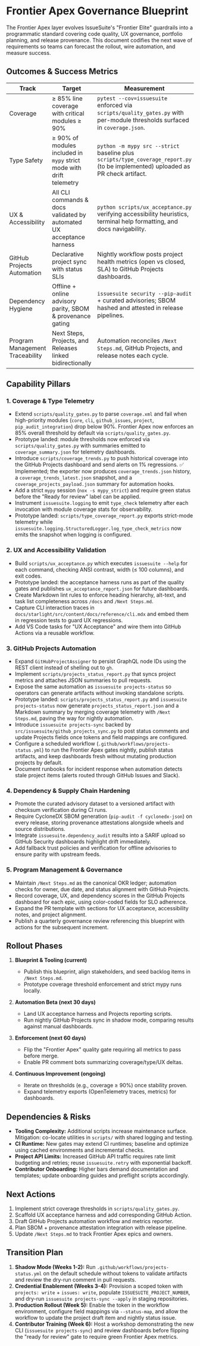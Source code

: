 # Frontier Apex Governance Blueprint

The Frontier Apex layer evolves IssueSuite's "Frontier Elite" guardrails into a
programmatic standard covering code quality, UX governance, portfolio planning,
and release provenance. This document codifies the next wave of requirements so
teams can forecast the rollout, wire automation, and measure success.

## Outcomes & Success Metrics

| Track                           | Target                                                               | Measurement                                                                                                                      |
| ------------------------------- | -------------------------------------------------------------------- | -------------------------------------------------------------------------------------------------------------------------------- |
| Coverage                        | ≥ 85% line coverage with critical modules ≥ 90%                      | `pytest --cov=issuesuite` enforced via `scripts/quality_gates.py` with per-module thresholds surfaced in `coverage.json`.        |
| Type Safety                     | ≥ 90% of modules included in `mypy` strict mode with drift telemetry | `python -m mypy src --strict` baseline plus `scripts/type_coverage_report.py` (to be implemented) uploaded as PR check artifact. |
| UX & Accessibility              | All CLI commands & docs validated by automated UX acceptance harness | `python scripts/ux_acceptance.py` verifying accessibility heuristics, terminal help formatting, and docs navigability.           |
| GitHub Projects Automation      | Declarative project sync with status SLIs                            | Nightly workflow posts project health metrics (open vs closed, SLA) to GitHub Projects dashboards.                               |
| Dependency Hygiene              | Offline + online advisory parity, SBOM & provenance gating           | `issuesuite security --pip-audit` + curated advisories; SBOM hashed and attested in release pipelines.                           |
| Program Management Traceability | Next Steps, Projects, and Releases linked bidirectionally            | Automation reconciles `/Next Steps.md`, GitHub Projects, and release notes each cycle.                                           |

## Capability Pillars

### 1. Coverage & Type Telemetry

- Extend `scripts/quality_gates.py` to parse `coverage.xml` and fail when
  high-priority modules (`core`, `cli`, `github_issues`, `project`,
  `pip_audit_integration`) drop below 90%. Frontier Apex now enforces an
  85% overall threshold by default via `scripts/quality_gates.py`.
- Prototype landed: module thresholds now enforced via
  `scripts/quality_gates.py` with summaries emitted to
  `coverage_summary.json` for telemetry dashboards.
- Introduce `scripts/coverage_trends.py` to push historical coverage into the
  GitHub Projects dashboard and send alerts on 1% regressions. ✅ Implemented;
  the exporter now produces `coverage_trends.json` history, a
  `coverage_trends_latest.json` snapshot, and a `coverage_projects_payload.json`
  summary for automation hooks.
- Add a strict `mypy` session (`nox -s mypy_strict`) and require green status
  before the "Ready for review" label can be applied.
- Instrument `issuesuite.logging` to emit `type_check` telemetry after each
  invocation with module coverage stats for observability.
- Prototype landed: `scripts/type_coverage_report.py` exports strict-mode
  telemetry while `issuesuite.logging.StructuredLogger.log_type_check_metrics`
  now emits the snapshot when logging is configured.

### 2. UX and Accessibility Validation

- Build `scripts/ux_acceptance.py` which executes `issuesuite --help` for each
  command, checking ANSI contrast, width (≤ 100 columns), and exit codes.
- Prototype landed: the acceptance harness runs as part of the quality gates
  and publishes `ux_acceptance_report.json` for future dashboards.
- Create Markdown lint rules to enforce heading hierarchy, alt-text, and task
  list completeness across `/docs` and `/Next Steps.md`.
- Capture CLI interaction traces in `docs/starlight/src/content/docs/reference/cli.mdx` and embed them in
  regression tests to guard UX regressions.
- Add VS Code tasks for "UX Acceptance" and wire them into GitHub Actions via a
  reusable workflow.

### 3. GitHub Projects Automation

- Expand `GitHubProjectAssigner` to persist GraphQL node IDs using the REST
  client instead of shelling out to `gh`.
- Implement `scripts/projects_status_report.py` that syncs project metrics and
  attaches JSON summaries to pull requests.
- Expose the same automation as `issuesuite projects-status` so operators can
  generate artifacts without invoking standalone scripts.
- Prototype landed: `scripts/projects_status_report.py` and `issuesuite
projects-status` now generate `projects_status_report.json` and a Markdown
  summary by merging coverage telemetry with `/Next Steps.md`, paving the way
  for nightly automation.
- Introduce `issuesuite projects-sync` backed by
  `src/issuesuite/github_projects_sync.py` to post status comments and update
  Projects fields once tokens and field mappings are configured.
- Configure a scheduled workflow (`.github/workflows/projects-status.yml`) to
  run the Frontier Apex gates nightly, publish status artifacts, and keep
  dashboards fresh without mutating production projects by default.
- Document runbooks for incident response when automation detects stale project
  items (alerts routed through GitHub Issues and Slack).

### 4. Dependency & Supply Chain Hardening

- Promote the curated advisory dataset to a versioned artifact with checksum
  verification during CI runs.
- Require CycloneDX SBOM generation (`pip-audit -f cyclonedx-json`) on every
  release, storing provenance attestations alongside wheels and source
  distributions.
- Integrate `issuesuite.dependency_audit` results into a SARIF upload so
  GitHub Security dashboards highlight drift immediately.
- Add fallback trust policies and verification for offline advisories to ensure
  parity with upstream feeds.

### 5. Program Management & Governance

- Maintain `/Next Steps.md` as the canonical OKR ledger; automation checks for
  owner, due date, and status alignment with GitHub Projects.
- Record coverage, UX, and dependency scores in the GitHub Projects dashboard
  for each epic, using color-coded fields for SLO adherence.
- Expand the PR template with sections for UX acceptance, accessibility notes,
  and project alignment.
- Publish a quarterly governance review referencing this blueprint with actions
  for the subsequent increment.

## Rollout Phases

1. **Blueprint & Tooling (current)**
   - Publish this blueprint, align stakeholders, and seed backlog items in
     `/Next Steps.md`.
   - Prototype coverage threshold enforcement and strict mypy runs locally.

2. **Automation Beta (next 30 days)**
   - Land UX acceptance harness and Projects reporting scripts.
   - Run nightly GitHub Projects sync in shadow mode, comparing results against
     manual dashboards.

3. **Enforcement (next 60 days)**
   - Flip the "Frontier Apex" quality gate requiring all metrics to pass before
     merge.
   - Enable PR comment bots summarizing coverage/type/UX deltas.

4. **Continuous Improvement (ongoing)**
   - Iterate on thresholds (e.g., coverage ≥ 90%) once stability proven.
   - Expand telemetry exports (OpenTelemetry traces, metrics) for dashboards.

## Dependencies & Risks

- **Tooling Complexity:** Additional scripts increase maintenance surface.
  Mitigation: co-locate utilities in `scripts/` with shared logging and testing.
- **CI Runtime:** New gates may extend CI runtimes; baseline and optimize using
  cached environments and incremental checks.
- **Project API Limits:** Increased GitHub API traffic requires rate limit
  budgeting and retries; reuse `issuesuite.retry` with exponential backoff.
- **Contributor Onboarding:** Higher bars demand documentation and templates;
  update onboarding guides and preflight scripts accordingly.

## Next Actions

1. Implement strict coverage thresholds in `scripts/quality_gates.py`.
2. Scaffold UX acceptance harness and add corresponding GitHub Action.
3. Draft GitHub Projects automation workflow and metrics reporter.
4. Plan SBOM + provenance attestation integration with release pipeline.
5. Update `/Next Steps.md` to track Frontier Apex epics and owners.

## Transition Plan

1. **Shadow Mode (Weeks 1-2):** Run `.github/workflows/projects-status.yml` on the
   default schedule without tokens to validate artifacts and review the dry-run
   comment in pull requests.
2. **Credential Enablement (Weeks 3-4):** Provision a scoped token with
   `projects: write` + `issues: write`, populate `ISSUESUITE_PROJECT_NUMBER`,
   and dry-run `issuesuite projects-sync --apply` in staging repositories.
3. **Production Rollout (Week 5):** Enable the token in the workflow
   environment, configure field mappings via `--status-map`, and allow the
   workflow to update the project draft item and nightly status issue.
4. **Contributor Training (Week 6):** Host a workshop demonstrating the new
   CLI (`issuesuite projects-sync`) and review dashboards before flipping the
   "ready for review" gate to require green Frontier Apex metrics.
